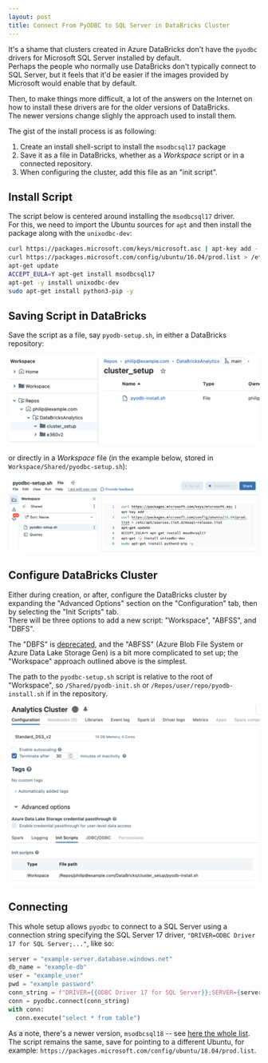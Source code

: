 ```yaml
---
layout: post
title: Connect From PyODBC to SQL Server in DataBricks Cluster
---
```


It's a shame that clusters created in Azure DataBricks don't have
the `pyodbc` drivers for Microsoft SQL Server installed by default.  
Perhaps the people who normally use DataBricks don't typically connect to
SQL Server, but it feels that it'd be easier if the images provided
by Microsoft would enable that by default.

Then, to make things more difficult, a lot of the answers on the Internet
on how to install these drivers are for the older versions of DataBricks.  
The newer versions change slighly the approach used to install them.

The gist of the install process is as following:

1. Create an install shell-script to install the `msodbcsql17` package
2. Save it as a file in DataBricks, whether as a _Workspace_ script or
   in a connected repository.
3. When configuring the cluster, add this file as an "init script".

## Install Script

The script below is centered around installing the `msodbcsql17` driver.  
For this, we need to import the Ubuntu sources for `apt` and then install
the package along with the `unixodbc-dev`:

```sh
curl https://packages.microsoft.com/keys/microsoft.asc | apt-key add -
curl https://packages.microsoft.com/config/ubuntu/16.04/prod.list > /etc/apt/sources.list.d/mssql-release.list
apt-get update
ACCEPT_EULA=Y apt-get install msodbcsql17
apt-get -y install unixodbc-dev
sudo apt-get install python3-pip -y
```

## Saving Script in DataBricks

Save the script as a file, say `pyodb-setup.sh`, in either a DataBricks repository:

![PyODBC Setup File in Connected Repo](/media/images/databricks_init_file_repo.png)

or directly in a _Workspace_ file (in the example below, stored in
`Workspace/Shared/pyodbc-setup.sh`):

![PyODBC Setup File in Workspace Shared Folder](/media/images/databricks_init_file_workspace.png)

## Configure DataBricks Cluster

Either during creation, or after, configure the DataBricks cluster by expanding
the "Advanced Options" section on the "Configuration" tab, then by selecting
the "Init Scripts" tab.  
There will be three options to add a new script:
"Workspace", "ABFSS", and "DBFS".

The "DBFS" is [deprecated](https://learn.microsoft.com/en-us/azure/databricks/init-scripts/cluster-scoped),
and the "ABFSS" (Azure Blob File System or Azure Data Lake Storage Gen) is a bit
more complicated to set up; the "Workspace" approach outlined above is the simplest.

The path to the `pyodbc-setup.sh` script is relative to the root of "Workspace",
so `/Shared/pyodb-init.sh` or
`/Repos/user/repo/pyodb-install.sh` if in the repository.

![Setting up init scripts in DataBricks cluster config](/media/images/databricks_init_file_config.png)

## Connecting

This whole setup allows `pyodbc` to connect to a SQL Server using a connection
string specifying the SQL Server 17 driver,
`"DRIVER=ODBC Driver 17 for SQL Server;..."`,
like so:

```py
server = "example-server.database.windows.net"
db_name = "example-db"
user = "example_user"
pwd = "example password"
conn_string = f"DRIVER={{ODBC Driver 17 for SQL Server}};SERVER={server};DATABASE={db_name};UID={user};PWD={pwd}"
conn = pyodbc.connect(conn_string)
with conn:
  conn.execute("select * from table")
```

As a note, there's a newer version, `msodbcsql18` -- see
[here the whole list](https://learn.microsoft.com/en-us/sql/connect/odbc/download-odbc-driver-for-sql-server?view=sql-server-ver16#ubuntu).  
The script remains the same, save for pointing to a different Ubuntu,
for example: `https://packages.microsoft.com/config/ubuntu/18.04/prod.list`.
